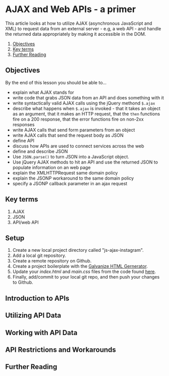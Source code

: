 # AJAX and Web APIs - a primer

This article looks at how to utilize AJAX (asynchronous JavaScript and XML) to request data from an external server - e.g, a web API - and handle the returned data appropriately by making it accessible in the DOM.

1. [Objectives](#objectives)
1. [Key terms](#key-terms)
1. [Further Reading](#further-reading)

## Objectives

By the end of this lesson you should be able to...

- explain what AJAX stands for
- write code that grabs JSON data from an API and does something with it
- write syntactically valid AJAX calls using the jQuery methond `$.ajax`
- describe what happens when `$.ajax` is invoked - that it takes an object as an argument, that it makes an HTTP request, that the `then` functions fire on a 200 response, that the error functions fire on non-2xx responses
- write AJAX calls that send form parameters from an object
- write AJAX calls that send the request body as JSON
- define API
- discuss how APIs are used to connect services across the web
- define and describe JSON
- Use `JSON.parse()` to turn JSON into a JavaScript object.
- Use jQuery AJAX methods to hit an API and use the returned JSON to populate information on an web page
- explain the XMLHTTPRequest same domain policy
- explain the JSONP workaround to the same domain policy
- specify a JSONP callback parameter in an ajax request

## Key terms

1. AJAX
1. JSON
1. API/web API

## Setup

1. Create a new local project directory called "js-ajax-instagram".
1. Add a local git repository.
1. Create a remote repository on Github.
1. Create a project boilerplate with the [Galvanize HTML Gernerator](https://github.com/gSchool/generator-galvanize-html).
1. Update your *index.html* and *main.css* files from the code found [here](https://github.com/gSchool/g11-course-curriculum/tree/master/week06/06_lectures/js-ajax-instagram).
1. Finally, add/commit to your local git repo, and then push your changes to Github.

## Introduction to APIs

## Utilizing API Data

## Working with API Data

## API Restrictions and Workarounds

## Further Reading
